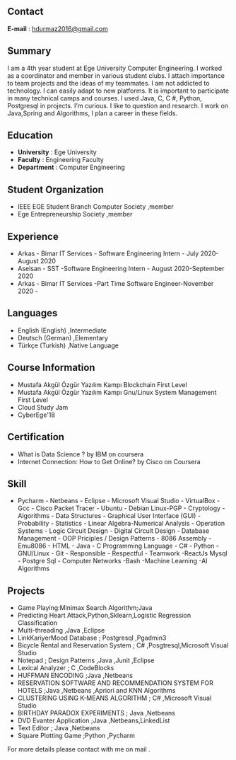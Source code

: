 ## Contact
**E-mail** : hdurmaz2016@gmail.com

## Summary

I am a 4th year student at Ege University Computer Engineering. I worked as a coordinator and member in various student clubs. I attach importance to team projects and the ideas of my teammates. I am not addicted to technology. I can easily adapt to new platforms. It is important to participate in many technical camps and courses. I used Java, C, C #, Python, Postgresql in projects.  I'm curious. I like to question and research. I work on Java,Spring and  Algorithms, I plan a career in these fields.

## Education
- **University** : Ege University
- **Faculty**    : Engineering Faculty 
- **Department** : Computer Engineering 
## Student Organization
- IEEE EGE Student Branch Computer Society ,member
- Ege Entrepreneurship Society ,member 
## Experience 
- Arkas - Bimar IT Services - Software Engineering Intern - July 2020-August 2020
- Aselsan - SST -Software Engineering Intern - August 2020-September 2020
- Arkas - Bimar IT Services -Part Time Software Engineer-November 2020 -
## Languages
- English (English) ,Intermediate
- Deutsch (German)  ,Elementary 
- Türkçe (Turkish)  ,Native Language 

## Course Information
- Mustafa Akgül Özgür Yazılım Kampı Blockchain First Level
- Mustafa Akgül Özgür Yazılım Kampı Gnu/Linux System Management First Level
- Cloud Study Jam 
- CyberEge'18

## Certification
- What is Data Science ? by IBM on coursera
- Internet Connection: How to Get Online? by Cisco on Coursera

## Skill 
- Pycharm  - Netbeans - Eclipse - Microsoft Visual Studio - VirtualBox - Gcc - Cisco Packet Tracer - Ubuntu - Debian Linux-PGP - Cryptology - Algorithms - Data Structures - Graphical User Interface (GUI) - Probability - Statistics - Linear Algebra-Numerical Analysis - Operation Systems - Logic Circuit Design - Digital Circuit Design - Database Management - OOP Priciples / Design Patterns - 8086 Assembly - Emu8086 - HTML - Java - C Programming Language - C# - Python - GNU/Linux - Git - Responsible - Respectful - Teamwork -ReactJs 
Mysql - Postgre Sql - Computer Networks -Bash -Machine Learning -AI Algorithms
## Projects 
- Game Playing:Minimax Search Algorithm;Java
- Predicting Heart Attack,Python,Sklearn,Logistic Regression Classification
- Multi-threading ,Java ,Eclipse 
- LinkKariyerMood Database ; Postgresql ,Pgadmin3
- Bicycle Rental and Reservation System ; C# ,Posgtresql,Microsoft Visual Studio
- Notepad ; Design Patterns ,Java ,Junit ,Eclipse 
- Lexical Analyzer ; C ,CodeBlocks
- HUFFMAN ENCODING ;Java ,Netbeans 
- RESERVATION SOFTWARE AND RECOMMENDATION SYSTEM FOR HOTELS ;Java ,Netbeans ,Apriori and KNN Algorithms 
- CLUSTERING USING K-MEANS ALGORITHM ; C# ,Microsoft Visual Studio
- BIRTHDAY PARADOX EXPERIMENTS ; Java ,Netbeans 
- DVD Evanter Application ;Java ,Netbeans,LinkedList
- Text Editor ; Java ,Netbeans
- Square Plotting Game ;Python ,Pycharm

For more details please contact with me on mail .
